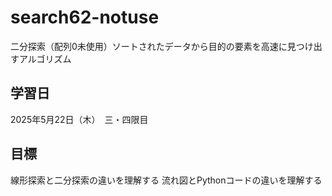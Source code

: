 # search62-notuse
二分探索（配列0未使用）ソートされたデータから目的の要素を高速に見つけ出すアルゴリズム

## 学習日
2025年5月22日（木）　三・四限目

## 目標
線形探索と二分探索の違いを理解する
流れ図とPythonコードの違いを理解する
